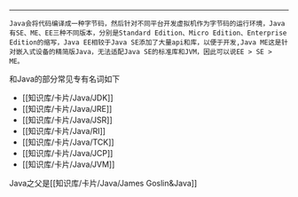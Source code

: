 ***
	Java会将代码编译成一种字节码，然后针对不同平台开发虚拟机作为字节码的运行环境，Java有SE、ME、EE三种不同版本，分别是Standard Edition、Micro Edition、Enterprise Edition的缩写，Java EE相较于Java SE添加了大量api和库，以便于开发,Java ME这是针对嵌入式设备的精简版Java，无法适配Java SE的标准库和JVM，因此可以说EE > SE > ME。

和Java的部分常见专有名词如下
- [[知识库/卡片/Java/JDK]]
- [[知识库/卡片/Java/JRE]]
- [[知识库/卡片/Java/JSR]]
- [[知识库/卡片/Java/RI]]
- [[知识库/卡片/Java/TCK]]
- [[知识库/卡片/Java/JCP]]
- [[知识库/卡片/Java/JVM]]

Java之父是[[知识库/卡片/Java/James Goslin&Java]]